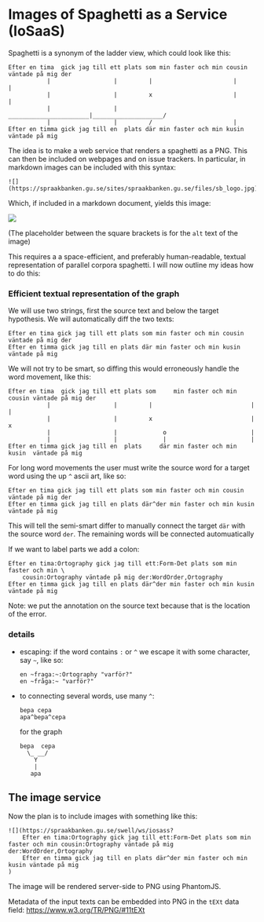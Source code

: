 # Images of Spaghetti as a Service (IoSaaS)

Spaghetti is a synonym of the ladder view, which could look like this:

    Efter en tima  gick jag till ett plats som min faster och min cousin väntade på mig der
               |                  |         |                       |                    |
               |                  |         x                       |                    |
               |                  |          _______________________|____________________/
               |                  |         /                       |
    Efter en timma gick jag till en  plats där min faster och min kusin  väntade på mig

The idea is to make a web service that renders a spaghetti as a PNG.
This can then be included on webpages and on issue trackers. In particular, in markdown
images can be included with this syntax:

    ![](https://spraakbanken.gu.se/sites/spraakbanken.gu.se/files/sb_logo.jpg)

Which, if included in a markdown document, yields this image:

![](https://spraakbanken.gu.se/sites/spraakbanken.gu.se/files/sb_logo.jpg)

(The placeholder between the square brackets is for the `alt` text of the image)

This requires a a space-efficient, and preferably human-readable, textual representation of
parallel corpora spaghetti. I will now outline my ideas how to do this:

### Efficient textual representation of the graph

We will use two strings, first the source text and below the target hypothesis.
We will automatically diff the two texts:

    Efter en tima gick jag till ett plats som min faster och min cousin väntade på mig der
    Efter en timma gick jag till en plats där min faster och min kusin väntade på mig

We will not try to be smart, so diffing this would erroneously handle the word movement, like this:

    Efter en tima  gick jag till ett plats som     min faster och min cousin väntade på mig der
               |                  |         |                            |                   |
               |                  |         x                            |                   x
               |                  |             o                        |
               |                  |             |                        |
    Efter en timma gick jag till en  plats     där min faster och min kusin  väntade på mig

For long word movements the user must write the source word for a target word using the up `^` ascii art, like so:

    Efter en tima gick jag till ett plats som min faster och min cousin väntade på mig der
    Efter en timma gick jag till en plats där^der min faster och min kusin väntade på mig

This will tell the semi-smart differ to manually connect the target `där` with the source word `der`.
The remaining words will be connected automuatically

If we want to label parts we add a colon:

    Efter en tima:Ortography gick jag till ett:Form-Det plats som min faster och min \
        cousin:Ortography väntade på mig der:WordOrder,Ortography
    Efter en timma gick jag till en plats där^der min faster och min kusin väntade på mig

Note: we put the annotation on the source text because that is the location of the error.

### details

* escaping: if the word contains `:` or `^` we escape it with some character, say `~`, like so:

      en ~fraga:~:Ortography "varför?"
      en ~fråga:~ "varför?"

* to connecting several words, use many `^`:

      bepa cepa
      apa^bepa^cepa

  for the graph


      bepa  cepa
        \_ __/
          Y
          |
         apa


## The image service

Now the plan is to include images with something like this:

    ![](https://spraakbanken.gu.se/swell/ws/iosass?
        Efter en tima:Ortography gick jag till ett:Form-Det plats som min faster och min cousin:Ortography väntade på mig der:WordOrder,Ortography
        Efter en timma gick jag till en plats där^der min faster och min kusin väntade på mig
    )

The image will be rendered server-side to PNG using PhantomJS.

Metadata of the input texts can be embedded into PNG in the `tEXt` data field: https://www.w3.org/TR/PNG/#11tEXt
